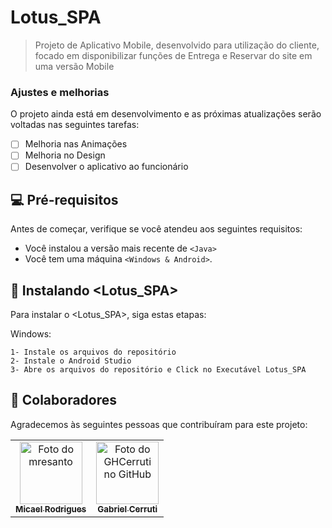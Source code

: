 # Lotus_SPA

<!---Esses são exemplos. Veja https://shields.io para outras pessoas ou para personalizar este conjunto de escudos. Você pode querer incluir dependências, status do projeto e informações de licença aqui--->


> Projeto de Aplicativo Mobile, desenvolvido para utilização do cliente, focado em disponibilizar funções de Entrega e Reservar do site em uma versão Mobile

### Ajustes e melhorias



O projeto ainda está em desenvolvimento e as próximas atualizações serão voltadas nas seguintes tarefas:

- [ ] Melhoria nas Animações
- [ ] Melhoria no Design
- [ ] Desenvolver o aplicativo ao funcionário

## 💻 Pré-requisitos

Antes de começar, verifique se você atendeu aos seguintes requisitos:
<!---Estes são apenas requisitos de exemplo. Adicionar, duplicar ou remover conforme necessário--->
* Você instalou a versão mais recente de `<Java>`
* Você tem uma máquina `<Windows & Android>`.

## 🚀 Instalando <Lotus_SPA>

Para instalar o <Lotus_SPA>, siga estas etapas:


Windows:
```
1- Instale os arquivos do repositório
2- Instale o Android Studio
3- Abre os arquivos do repositório e Click no Executável Lotus_SPA
```

## 🤝 Colaboradores

Agradecemos às seguintes pessoas que contribuíram para este projeto:

<table>
  <tr>
     <td align="center">
      <a href="#">
        <img src="https://avatars.githubusercontent.com/u/66914500?v=4" width="100px;" alt="Foto do mresanto"/><br>
        <sub>
          <b>Micael Rodrigues</b>
        </sub>
      </a>
    </td>
    <td align="center">
      <a href="#">
        <img src="https://avatars.githubusercontent.com/u/66427525?v=4" width="100px;" alt="Foto do GHCerruti no GitHub"/><br>
        <sub>
          <b>Gabriel Cerruti</b>
        </sub>
      </a>
    </td>
  </tr>
</table>

